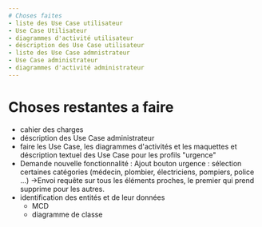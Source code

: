 ```yaml
---
# Choses faites
- liste des Use Case utilisateur
- Use Case Utilisateur
- diagrammes d'activité utilisateur
- déscription des Use Case utilisateur
- liste des Use Case admnistrateur
- Use Case administrateur
- diagrammes d'activité administrateur
---
```

# Choses restantes a faire
- cahier des charges
- déscription des Use Case administrateur
- faire les Use Case, les diagrammes d'activités et les maquettes et déscription textuel des Use Case pour les profils "urgence"
- Demande nouvelle fonctionnalité : Ajout bouton urgence : sélection certaines catégories (médecin, plombier, électriciens, pompiers, police ...) ->Envoi requête sur tous les éléments proches, le premier qui prend supprime pour les autres.
- identification des entités et de leur données
	- MCD
	- diagramme de classe

